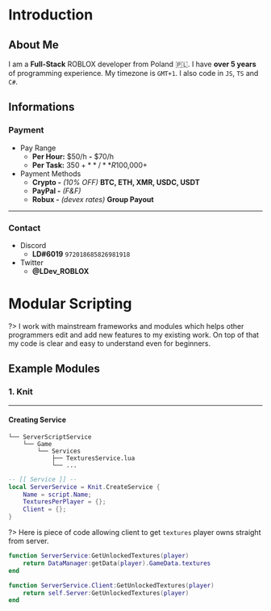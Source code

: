 # Introduction

## About Me

I am a **Full-Stack** ROBLOX developer from Poland :poland:. I have **over 5 years** of programming experience. My timezone is `GMT+1`. I also code in `JS`, `TS` and `C#`.

## Informations

### Payment
- Pay Range
  - **Per Hour:** $50/h **-** $70/h
  - **Per Task:** $350+ **/** R$100,000+
- Payment Methods
  - **Crypto -** *(10% OFF)* **BTC, ETH, XMR, USDC, USDT**
  - **PayPal -** *(F&F)*
  - **Robux -** *(devex rates)* **Group Payout**

---

### Contact
- Discord
  - **LD#6019** `972018685826981918`
- Twitter
  - **@LDev_ROBLOX**

# Modular Scripting

?> I work with mainstream frameworks and modules which helps other programmers edit and add new features to my existing work. On top of that my code is clear and easy to understand even for beginners.

## Example Modules

### 1. Knit

---

#### Creating Service

```text
└── ServerScriptService
    └── Game
        └── Services
            ├── TexturesService.lua
            └── ... 
```
```lua
-- [[ Service ]] --
local ServerService = Knit.CreateService {
	Name = script.Name;
	TexturesPerPlayer = {};
	Client = {};
}
```


?> Here is piece of code allowing client to get `textures` player owns straight from server.

```lua
function ServerService:GetUnlockedTextures(player)
	return DataManager:getData(player).GameData.textures
end

function ServerService.Client:GetUnlockedTextures(player)
	return self.Server:GetUnlockedTextures(player)
end
```